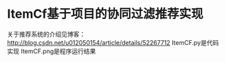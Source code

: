 # ItemCf基于项目的协同过滤推荐实现 

关于推荐系统的介绍见博客：http://blog.csdn.net/u012050154/article/details/52267712
ItemCF.py是代码实现
ItemCF.png是程序运行结果 


